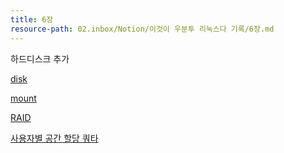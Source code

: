 ```yaml
---
title: 6장
resource-path: 02.inbox/Notion/이것이 우분투 리눅스다 기록/6장.md
---
```

하드디스크 추가

[disk](../../disk.md)

[mount](mount.md)

[RAID](../../RAID.md)



  

  

[사용자별 공간 할당 쿼타](사용자별%20공간%20할당%20쿼타.md)